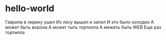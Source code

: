 ﻿# hello-world

Гаврила в лирику ушел
Из лесу вышел и запел
И это было холодно
А может быть ворона
А может тыть тортилла
А межеть быть WEB
Еще раз тортилла